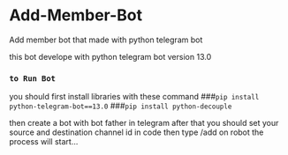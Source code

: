 # Add-Member-Bot
Add member bot that made with python telegram bot

this bot develope with python telegram bot version 13.0

### `to Run Bot`
you should first install libraries with these command
###`pip install python-telegram-bot==13.0`
###`pip install python-decouple`

then create a bot with bot father in telegram 
after that you should set your source and destination channel id in code 
then type /add on robot 
the process will start...
